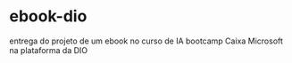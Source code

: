 # ebook-dio
entrega do projeto de um ebook no curso de IA bootcamp Caixa Microsoft na plataforma da DIO
